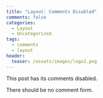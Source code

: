 ```yaml
---
title: "Layout: Comments Disabled"
comments: false
categories:
  - Layout
  - Uncategorized
tags:
  - comments
  - layout
header:
  teaser: /assets/images/logo2.png
---
```


This post has its comments disabled.

There should be no comment form.